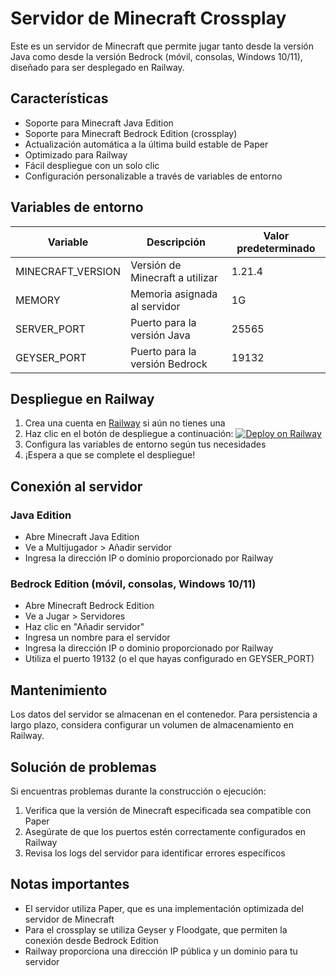 # Servidor de Minecraft Crossplay

Este es un servidor de Minecraft que permite jugar tanto desde la versión Java como desde la versión Bedrock (móvil, consolas, Windows 10/11), diseñado para ser desplegado en Railway.

## Características

- Soporte para Minecraft Java Edition
- Soporte para Minecraft Bedrock Edition (crossplay)
- Actualización automática a la última build estable de Paper
- Optimizado para Railway
- Fácil despliegue con un solo clic
- Configuración personalizable a través de variables de entorno

## Variables de entorno

| Variable | Descripción | Valor predeterminado |
|----------|-------------|----------------------|
| MINECRAFT_VERSION | Versión de Minecraft a utilizar | 1.21.4 |
| MEMORY | Memoria asignada al servidor | 1G |
| SERVER_PORT | Puerto para la versión Java | 25565 |
| GEYSER_PORT | Puerto para la versión Bedrock | 19132 |

## Despliegue en Railway

1. Crea una cuenta en [Railway](https://railway.app/) si aún no tienes una
2. Haz clic en el botón de despliegue a continuación:
   [![Deploy on Railway](https://railway.app/button.svg)](https://railway.app/template/minecraft-crossplay)
3. Configura las variables de entorno según tus necesidades
4. ¡Espera a que se complete el despliegue!

## Conexión al servidor

### Java Edition
- Abre Minecraft Java Edition
- Ve a Multijugador > Añadir servidor
- Ingresa la dirección IP o dominio proporcionado por Railway

### Bedrock Edition (móvil, consolas, Windows 10/11)
- Abre Minecraft Bedrock Edition
- Ve a Jugar > Servidores
- Haz clic en "Añadir servidor"
- Ingresa un nombre para el servidor
- Ingresa la dirección IP o dominio proporcionado por Railway
- Utiliza el puerto 19132 (o el que hayas configurado en GEYSER_PORT)

## Mantenimiento

Los datos del servidor se almacenan en el contenedor. Para persistencia a largo plazo, considera configurar un volumen de almacenamiento en Railway.

## Solución de problemas

Si encuentras problemas durante la construcción o ejecución:

1. Verifica que la versión de Minecraft especificada sea compatible con Paper
2. Asegúrate de que los puertos estén correctamente configurados en Railway
3. Revisa los logs del servidor para identificar errores específicos

## Notas importantes

- El servidor utiliza Paper, que es una implementación optimizada del servidor de Minecraft
- Para el crossplay se utiliza Geyser y Floodgate, que permiten la conexión desde Bedrock Edition
- Railway proporciona una dirección IP pública y un dominio para tu servidor 